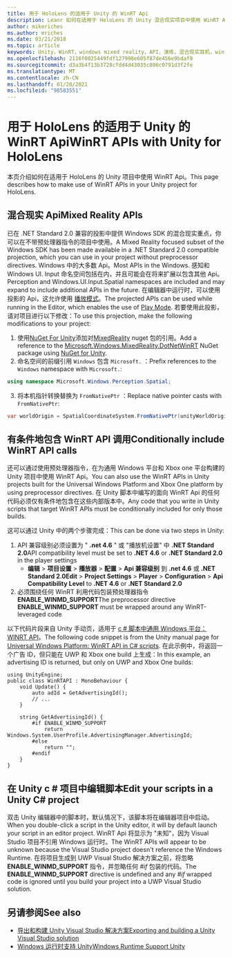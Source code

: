 ```yaml
---
title: 用于 HoloLens 的适用于 Unity 的 WinRT Api
description: Leanr 如何在适用于 HoloLens 的 Unity 混合现实项目中使用 WinRT Api 和 Windows 命名空间。
author: mikeriches
ms.author: mriches
ms.date: 03/21/2018
ms.topic: article
keywords: Unity，WinRT，windows mixed reality，API，演练，混合现实耳机，windows mixed reality 耳机，虚拟现实耳机，混合现实 Api
ms.openlocfilehash: 2116f0025449fdf127998e605f87de456e9bdaf9
ms.sourcegitcommit: d3a3b4f13b3728cfdd4d43035c806c0791d3f2fe
ms.translationtype: MT
ms.contentlocale: zh-CN
ms.lasthandoff: 01/20/2021
ms.locfileid: "98583551"
---
```

# <a name="winrt-apis-with-unity-for-hololens"></a><span data-ttu-id="50d0c-104">用于 HoloLens 的适用于 Unity 的 WinRT Api</span><span class="sxs-lookup"><span data-stu-id="50d0c-104">WinRT APIs with Unity for HoloLens</span></span>

<span data-ttu-id="50d0c-105">本页介绍如何在适用于 HoloLens 的 Unity 项目中使用 WinRT Api。</span><span class="sxs-lookup"><span data-stu-id="50d0c-105">This page describes how to make use of WinRT APIs in your Unity project for HoloLens.</span></span>

## <a name="mixed-reality-apis"></a><span data-ttu-id="50d0c-106">混合现实 Api</span><span class="sxs-lookup"><span data-stu-id="50d0c-106">Mixed Reality APIs</span></span>

<span data-ttu-id="50d0c-107">已在 .NET Standard 2.0 兼容的投影中提供 Windows SDK 的混合现实重点，你可以在不带预处理器指令的项目中使用。</span><span class="sxs-lookup"><span data-stu-id="50d0c-107">A Mixed Reality focused subset of the Windows SDK has been made available in a .NET Standard 2.0 compatible projection, which you can use in your project without preprocessor directives.</span></span> <span data-ttu-id="50d0c-108">Windows 中的大多数 Api。</span><span class="sxs-lookup"><span data-stu-id="50d0c-108">Most APIs in the Windows.</span></span> <span data-ttu-id="50d0c-109">感知和 Windows UI. Input 命名空间包括在内，并且可能会在将来扩展以包含其他 Api。</span><span class="sxs-lookup"><span data-stu-id="50d0c-109">Perception and Windows.UI.Input.Spatial namespaces are included and may expand to include additional APIs in the future.</span></span> <span data-ttu-id="50d0c-110">在编辑器中运行时，可以使用投影的 Api，这允许使用 [播放模式](//windows/mixed-reality/unity-play-mode)。</span><span class="sxs-lookup"><span data-stu-id="50d0c-110">The projected APIs can be used while running in the Editor, which enables the use of [Play Mode](//windows/mixed-reality/unity-play-mode).</span></span> <span data-ttu-id="50d0c-111">若要使用此投影，请对项目进行以下修改：</span><span class="sxs-lookup"><span data-stu-id="50d0c-111">To use this projection, make the following modifications to your project:</span></span>

1) <span data-ttu-id="50d0c-112">使用[NuGet For Unity](https://github.com/GlitchEnzo/NuGetForUnity)添加对[MixedReality](https://www.nuget.org/packages/Microsoft.Windows.MixedReality.DotNetWinRT) nuget 包的引用。</span><span class="sxs-lookup"><span data-stu-id="50d0c-112">Add a reference to the [Microsoft.Windows.MixedReality.DotNetWinRT](https://www.nuget.org/packages/Microsoft.Windows.MixedReality.DotNetWinRT) NuGet package using [NuGet for Unity](https://github.com/GlitchEnzo/NuGetForUnity).</span></span>
2) <span data-ttu-id="50d0c-113">命名空间的前缀引用 `Windows` 包含 `Microsoft.` ：</span><span class="sxs-lookup"><span data-stu-id="50d0c-113">Prefix references to the `Windows` namespace with `Microsoft.`:</span></span>
```cs
using namespace Microsoft.Windows.Perception.Spatial;
```
3) <span data-ttu-id="50d0c-114">将本机指针转换替换为 `FromNativePtr` ：</span><span class="sxs-lookup"><span data-stu-id="50d0c-114">Replace native pointer casts with `FromNativePtr`:</span></span>
```cs
var worldOrigin = SpatialCoordinateSystem.FromNativePtr(unityWorldOriginPtr);
```

## <a name="conditionally-include-winrt-api-calls"></a><span data-ttu-id="50d0c-115">有条件地包含 WinRT API 调用</span><span class="sxs-lookup"><span data-stu-id="50d0c-115">Conditionally include WinRT API calls</span></span>

<span data-ttu-id="50d0c-116">还可以通过使用预处理器指令，在为通用 Windows 平台和 Xbox one 平台构建的 Unity 项目中使用 WinRT Api。</span><span class="sxs-lookup"><span data-stu-id="50d0c-116">You can also use the WinRT APIs in Unity projects built for the Universal Windows Platform and Xbox One platform by using preprocessor directives.</span></span> <span data-ttu-id="50d0c-117">在 Unity 脚本中编写的面向 WinRT Api 的任何代码必须仅有条件地包含在这些内部版本中。</span><span class="sxs-lookup"><span data-stu-id="50d0c-117">Any code that you write in Unity scripts that target WinRT APIs must be conditionally included for only those builds.</span></span> 

<span data-ttu-id="50d0c-118">这可以通过 Unity 中的两个步骤完成：</span><span class="sxs-lookup"><span data-stu-id="50d0c-118">This can be done via two steps in Unity:</span></span>
1) <span data-ttu-id="50d0c-119">API 兼容级别必须设置为 " **.net 4.6** " 或 "播放机设置" 中 **.NET Standard 2.0**</span><span class="sxs-lookup"><span data-stu-id="50d0c-119">API compatibility level must be set to **.NET 4.6** or **.NET Standard 2.0** in the player settings</span></span>
    - <span data-ttu-id="50d0c-120">**编辑**  > **项目设置**  > **播放器**  > **配置**  > **Api 兼容级别** 到 **.net 4.6** 或 **.NET Standard 2.0**</span><span class="sxs-lookup"><span data-stu-id="50d0c-120">**Edit** > **Project Settings** > **Player** > **Configuration** > **Api Compatibility Level** to **.NET 4.6** or **.NET Standard 2.0**</span></span>
2) <span data-ttu-id="50d0c-121">必须围绕任何 WinRT 利用代码包装预处理器指令 **ENABLE_WINMD_SUPPORT**</span><span class="sxs-lookup"><span data-stu-id="50d0c-121">The preprocessor directive **ENABLE_WINMD_SUPPORT** must be wrapped around any WinRT-leveraged code</span></span>

<span data-ttu-id="50d0c-122">以下代码片段来自 Unity 手动页，适用于 [c # 脚本中通用 Windows 平台： WINRT API](https://docs.unity3d.com/Manual/windowsstore-scripts.html)。</span><span class="sxs-lookup"><span data-stu-id="50d0c-122">The following code snippet is from the Unity manual page for [Universal Windows Platform: WinRT API in C# scripts](https://docs.unity3d.com/Manual/windowsstore-scripts.html).</span></span> <span data-ttu-id="50d0c-123">在此示例中，将返回一个广告 ID，但只能在 UWP 和 Xbox one build 上生成：</span><span class="sxs-lookup"><span data-stu-id="50d0c-123">In this example, an advertising ID is returned, but only on UWP and Xbox One builds:</span></span>

```
using UnityEngine;
public class WinRTAPI : MonoBehaviour {
    void Update() {
        auto adId = GetAdvertisingId();
        // ...
    }

    string GetAdvertisingId() {
        #if ENABLE_WINMD_SUPPORT
            return Windows.System.UserProfile.AdvertisingManager.AdvertisingId;
        #else
            return "";
        #endif
    }
}
```

## <a name="edit-your-scripts-in-a-unity-c-project"></a><span data-ttu-id="50d0c-124">在 Unity c # 项目中编辑脚本</span><span class="sxs-lookup"><span data-stu-id="50d0c-124">Edit your scripts in a Unity C# project</span></span>

<span data-ttu-id="50d0c-125">双击 Unity 编辑器中的脚本时，默认情况下，该脚本将在编辑器项目中启动。</span><span class="sxs-lookup"><span data-stu-id="50d0c-125">When you double-click a script in the Unity editor, it will by default launch your script in an editor project.</span></span> <span data-ttu-id="50d0c-126">WinRT Api 将显示为 "未知"，因为 Visual Studio 项目不引用 Windows 运行时。</span><span class="sxs-lookup"><span data-stu-id="50d0c-126">The WinRT APIs will appear to be unknown because the Visual Studio project doesn't reference the Windows Runtime.</span></span> <span data-ttu-id="50d0c-127">在将项目生成到 UWP Visual Studio 解决方案之前，将忽略 **ENABLE_WINMD_SUPPORT** 指令，并忽略任何 *#if* 包装的代码。</span><span class="sxs-lookup"><span data-stu-id="50d0c-127">The **ENABLE_WINMD_SUPPORT** directive is undefined and any *#if* wrapped code is ignored until you build your project into a UWP Visual Studio solution.</span></span>

## <a name="see-also"></a><span data-ttu-id="50d0c-128">另请参阅</span><span class="sxs-lookup"><span data-stu-id="50d0c-128">See also</span></span>
* [<span data-ttu-id="50d0c-129">导出和构建 Unity Visual Studio 解决方案</span><span class="sxs-lookup"><span data-stu-id="50d0c-129">Exporting and building a Unity Visual Studio solution</span></span>](exporting-and-building-a-unity-visual-studio-solution.md)
* [<span data-ttu-id="50d0c-130">Windows 运行时支持 Unity</span><span class="sxs-lookup"><span data-stu-id="50d0c-130">Windows Runtime Support Unity</span></span>](https://docs.unity3d.com/Manual/IL2CPP-WindowsRuntimeSupport.html)